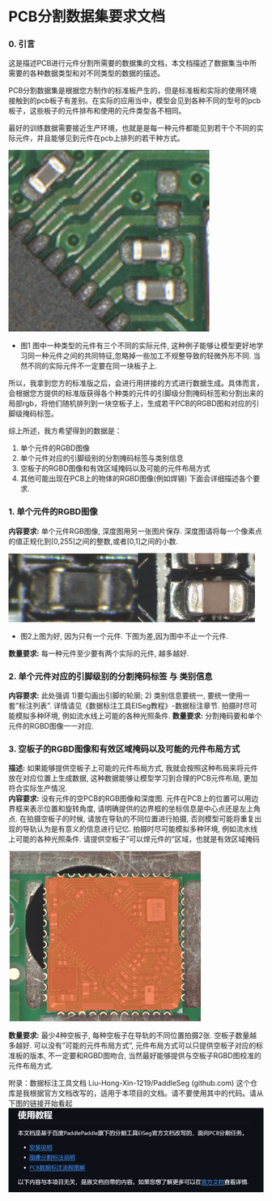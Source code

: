 # PCB分割数据集要求文档
### 0.  引言
这是描述PCB进行元件分割所需要的数据集的文档，本文档描述了数据集当中所需要的各种数据类型和对不同类型的数据的描述。 

PCB分割数据集是根据您方制作的标准板产生的，但是标准板和实际的使用环境接触到的pcb板子有差别。在实际的应用当中，模型会见到各种不同的型号的pcb板子，这些板子的元件排布和使用的元件类型各不相同。

最好的训练数据需要接近生产环境，也就是是每一种元件都能见到若干个不同的实际元件，并且能够见到元件在pcb上排列的若干种方式。

  ![alt text](image.png)
* 图1  图中一种类型的元件有三个不同的实际元件, 这种例子能够让模型更好地学习同一种元件之间的共同特征,忽略掉一些加工不规整导致的轻微外形不同. 当然不同的实际元件不一定要在同一块板子上.

所以，我拿到您方的标准版之后，会进行用拼接的方式进行数据生成。具体而言，会根据您方提供的标准版获得各个种类的元件的引脚级分割掩码标签和分割出来的局部rgb，将他们随机排列到一块空板子上，生成若干PCB的RGBD图和对应的引脚级掩码标签。

综上所述，我方希望得到的数据是：
1) 单个元件的RGBD图像
2) 单个元件对应的引脚级别的分割掩码标签与类别信息 
3) 空板子的RGBD图像和有效区域掩码以及可能的元件布局方式
4) 其他可能出现在PCB上的物体的RGBD图像(例如焊锡)
 下面会详细描述各个要求. 

### 1.	单个元件的RGBD图像
**内容要求:** 单个元件RGB图像, 深度图用另一张图片保存. 深度图请将每一个像素点的值正规化到[0,255]之间的整数,或者[0,1]之间的小数.

   ![alt text](image-1.png)![alt text](image-2.png)
- 图2上图为好, 因为只有一个元件. 下图为差,因为图中不止一个元件.

**数量要求:** 每一种元件至少要有两个实际的元件, 越多越好. 
### 2.	单个元件对应的引脚级别的分割掩码标签 与 类别信息
**内容要求:** 此处强调 1)要勾画出引脚的轮廓; 2) 类别信息要统一, 要统一使用一套”标注列表”. 详情请见《数据标注工具EISeg教程》-数据标注章节. 拍摄时尽可能模拟多种环境, 例如流水线上可能的各种光照条件.
**数量要求:** 分割掩码要和单个元件的RGBD图像一一对应. 

### 3.	空板子的RGBD图像和有效区域掩码以及可能的元件布局方式
**描述:** 如果能够提供空板子上可能的元件布局方式, 我就会按照这种布局来将元件放在对应位置上生成数据, 这种数据能够让模型学习到合理的PCB元件布局, 更加符合实际生产情况.  
**内容要求:** 没有元件的空PCB的RGB图像和深度图. 元件在PCB上的位置可以用边界框来表示位置和旋转角度, 请明确提供的边界框的坐标信息是中心点还是左上角点. 在拍摄空板子的时候, 请放在导轨的不同位置进行拍摄, 否则模型可能将重复出现的导轨认为是有意义的信息进行记忆. 拍摄时尽可能模拟多种环境, 例如流水线上可能的各种光照条件.
请提供空板子“可以焊元件的”区域，也就是有效区域掩码

![alt text](image-3.png)

**数量要求:** 最少4种空板子, 每种空板子在导轨的不同位置拍摄2张. 空板子数量越多越好. 
可以没有”可能的元件布局方式”, 元件布局方式可以只提供空板子对应的标准板的版本, 不一定要和RGBD图吻合, 当然最好能够提供与空板子RGBD图校准的元件布局方式.



附录：数据标注工具文档
Liu-Hong-Xin-1219/PaddleSeg (github.com)
这个仓库是我根据官方文档改写的，适用于本项目的文档。请不要使用其中的代码。请从下图的链接开始看起
![alt text](image-4.png)